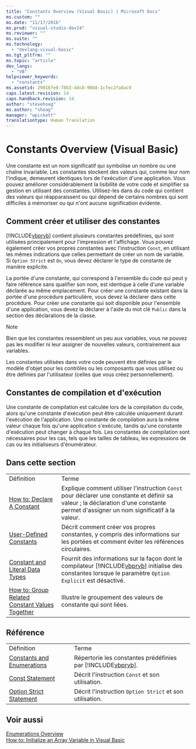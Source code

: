 ```yaml
---
title: "Constants Overview (Visual Basic) | Microsoft Docs"
ms.custom: ""
ms.date: "11/17/2016"
ms.prod: "visual-studio-dev14"
ms.reviewer: ""
ms.suite: ""
ms.technology: 
  - "devlang-visual-basic"
ms.tgt_pltfrm: ""
ms.topic: "article"
dev_langs: 
  - "VB"
helpviewer_keywords: 
  - "constants"
ms.assetid: 29016fe8-78b3-4dc8-90b8-1cfec2fa8ac9
caps.latest.revision: 14
caps.handback.revision: 14
author: "stevehoag"
ms.author: "shoag"
manager: "wpickett"
translationtype: Human Translation
---
```

# Constants Overview (Visual Basic)
Une constante est un nom significatif qui symbolise un nombre ou une chaîne invariable.  Les constantes stockent des valeurs qui, comme leur nom l'indique, demeurent identiques lors de l'exécution d'une application.  Vous pouvez améliorer considérablement la lisibilité de votre code et simplifier sa gestion en utilisant des constantes.  Utilisez\-les dans du code qui contient des valeurs qui réapparaissent ou qui dépend de certains nombres qui sont difficiles à mémoriser ou qui n'ont aucune signification évidente.  
  
## Comment créer et utiliser des constantes  
 [!INCLUDE[vbprvb](../../../../csharp/programming-guide/concepts/linq/includes/vbprvb_md.md)] contient plusieurs constantes prédéfinies, qui sont utilisées principalement pour l'impression et l'affichage.  Vous pouvez également créer vos propres constantes avec l'instruction `Const`, en utilisant les mêmes indications que celles permettant de créer un nom de variable.  Si `Option Strict` est `On`, vous devez déclarer le type de constante de manière explicite.  
  
 La portée d'une constante, qui correspond à l'ensemble du code qui peut y faire référence sans qualifier son nom, est identique à celle d'une variable déclarée au même emplacement.  Pour créer une constante existant dans la portée d'une procédure particulière, vous devez la déclarer dans cette procédure.  Pour créer une constante qui soit disponible pour l'ensemble d'une application, vous devez la déclarer à l'aide du mot clé `Public` dans la section des déclarations de la classe.  
  
> [!NOTE]
>  Bien que les constantes ressemblent un peu aux variables, vous ne pouvez pas les modifier ni leur assigner de nouvelles valeurs, contrairement aux variables.  
  
 Les constantes utilisées dans votre code peuvent être définies par le modèle d'objet pour les contrôles ou les composants que vous utilisez ou être définies par l'utilisateur \(celles que vous créez personnellement\).  
  
## Constantes de compilation et d'exécution  
 Une constante de compilation est calculée lors de la compilation du code, alors qu'une constante d'exécution peut être calculée uniquement durant l'exécution de l'application.  Une constante de compilation aura la même valeur chaque fois qu'une application s'exécute, tandis qu'une constante d'exécution peut changer à chaque fois.  Les constantes de compilation sont nécessaires pour les cas, tels que les tailles de tableau, les expressions de cas ou les initialiseurs d'énumérateur.  
  
## Dans cette section  
  
|||  
|-|-|  
|Définition|Terme|  
|[How to: Declare A Constant](../../../../visual-basic/programming-guide/language-features/constants-enums/how-to-declare-a-constant.md)|Explique comment utiliser l'instruction `Const` pour déclarer une constante et définir sa valeur ; la déclaration d'une constante permet d'assigner un nom significatif à la valeur.|  
|[User\-Defined Constants](../../../../visual-basic/programming-guide/language-features/constants-enums/user-defined-constants.md)|Décrit comment créer vos propres constantes, y compris des informations sur les portées et comment éviter les références circulaires.|  
|[Constant and Literal Data Types](../../../../visual-basic/programming-guide/language-features/constants-enums/constant-and-literal-data-types.md)|Fournit des informations sur la façon dont le compilateur [!INCLUDE[vbprvb](../../../../csharp/programming-guide/concepts/linq/includes/vbprvb_md.md)] initialise des constantes lorsque le paramètre `Option Explicit` est désactivé.|  
|[How to: Group Related Constant Values Together](../../../../visual-basic/programming-guide/language-features/constants-enums/how-to-group-related-constant-values-together.md)|Illustre le groupement des valeurs de constante qui sont liées.|  
  
## Référence  
  
|||  
|-|-|  
|Définition|Terme|  
|[Constants and Enumerations](../../../../visual-basic/language-reference/constants-and-enumerations.md)|Répertorie les constantes prédéfinies par [!INCLUDE[vbprvb](../../../../csharp/programming-guide/concepts/linq/includes/vbprvb_md.md)].|  
|[Const Statement](../../../../visual-basic/language-reference/statements/const-statement.md)|Décrit l'instruction `Const` et son utilisation.|  
|[Option Strict Statement](../../../../visual-basic/language-reference/statements/option-strict-statement.md)|Décrit l'instruction `Option Strict` et son utilisation.|  
  
## Voir aussi  
 [Enumerations Overview](../../../../visual-basic/programming-guide/language-features/constants-enums/enumerations-overview.md)   
 [How to: Initialize an Array Variable in Visual Basic](../../../../visual-basic/programming-guide/language-features/arrays/how-to-initialize-an-array-variable.md)